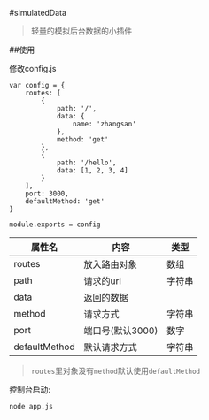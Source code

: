 #simulatedData

> 轻量的模拟后台数据的小插件

##使用

修改config.js

	var config = {
	    routes: [
	        {
	            path: '/',
	            data: {
	                name: 'zhangsan'
	            },
	            method: 'get'
	        },
	        {
	            path: '/hello',
	            data: [1, 2, 3, 4]
	        }
	    ],
	    port: 3000,
	    defaultMethod: 'get'
	}
	
	module.exports = config

| 属性名 | 内容 | 类型 |
|-------|-----|------|
| routes | 放入路由对象 | 数组|
| path | 请求的url | 字符串 |
| data | 返回的数据 |  |
|method| 请求方式 | 字符串 |
| port | 端口号(默认3000)| 数字 |
|defaultMethod|默认请求方式|字符串|

> `routes`里对象没有`method`默认使用`defaultMethod`

控制台启动:
	
	node app.js

